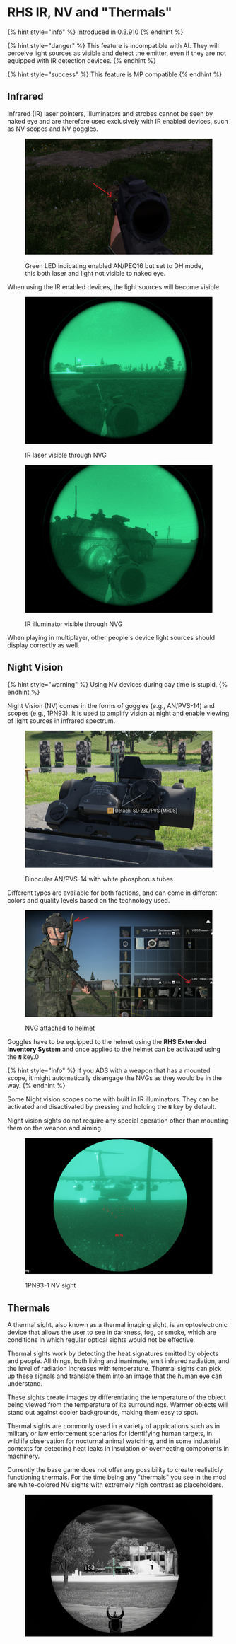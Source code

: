 # RHS IR, NV and "Thermals"

{% hint style="info" %}
Introduced in 0.3.910
{% endhint %}

{% hint style="danger" %}
This feature is incompatible with AI. They will perceive light sources as visible and detect the emitter, even if they are not equipped with IR detection devices.
{% endhint %}

{% hint style="success" %}
This feature is MP compatible
{% endhint %}

## Infrared

Infrared (IR) laser pointers, illuminators and strobes cannot be seen by naked eye and are therefore used exclusively with IR enabled devices, such as NV scopes and NV goggles.

<figure><img src="../../.gitbook/assets/image (20).png" alt=""><figcaption><p>Green LED indicating enabled AN/PEQ16 but set to DH mode, this both laser and light not visible to naked eye.</p></figcaption></figure>

When using the IR enabled devices, the light sources will become visible.

<figure><img src="../../.gitbook/assets/image (24).png" alt=""><figcaption><p>IR laser visible through NVG</p></figcaption></figure>

<figure><img src="../../.gitbook/assets/image (19).png" alt=""><figcaption><p>IR illuminator visible through NVG</p></figcaption></figure>

When playing in multiplayer, other people's device light sources should display correctly as well.

## Night Vision

{% hint style="warning" %}
Using NV devices during day time is stupid.
{% endhint %}

Night Vision (NV) comes in the forms of goggles (e.g., AN/PVS-14) and scopes (e.g., 1PN93). It is used to amplify vision at night and enable viewing of light sources in infrared spectrum.

<figure><img src="../../.gitbook/assets/image (14) (1).png" alt=""><figcaption><p>Binocular AN/PVS-14 with white phosphorus tubes</p></figcaption></figure>

Different types are available for both factions, and can come in different colors and quality levels based on the technology used.

<figure><img src="../../.gitbook/assets/image (8).png" alt=""><figcaption><p>NVG attached to helmet</p></figcaption></figure>

Goggles have to be equipped to the helmet using the **RHS Extended Inventory System** and once applied to the helmet can be activated using the **`N`** key.0

{% hint style="info" %}
If you ADS with a weapon that has a mounted scope, it might automatically disengage the NVGs as they would be in the way.
{% endhint %}

Some Night vision scopes come with built in IR illuminators. They can be activated and disactivated by pressing and holding the **`N`** key by default.&#x20;

Night vision sights do not require any special operation other than mounting them on the weapon and aiming.

<figure><img src="../../.gitbook/assets/image (11).png" alt=""><figcaption><p>1PN93-1 NV sight</p></figcaption></figure>

## Thermals

A thermal sight, also known as a thermal imaging sight, is an optoelectronic device that allows the user to see in darkness, fog, or smoke, which are conditions in which regular optical sights would not be effective.

Thermal sights work by detecting the heat signatures emitted by objects and people. All things, both living and inanimate, emit infrared radiation, and the level of radiation increases with temperature. Thermal sights can pick up these signals and translate them into an image that the human eye can understand.

These sights create images by differentiating the temperature of the object being viewed from the temperature of its surroundings. Warmer objects will stand out against cooler backgrounds, making them easy to spot.

Thermal sights are commonly used in a variety of applications such as in military or law enforcement scenarios for identifying human targets, in wildlife observation for nocturnal animal watching, and in some industrial contexts for detecting heat leaks in insulation or overheating components in machinery.

Currently the base game does not offer any possibility to create realisticly functioning thermals. For the time being any "thermals" you see in the mod are white-colored NV sights with extremely high contrast as placeholders.

<figure><img src="../../.gitbook/assets/thermals.png" alt=""><figcaption></figcaption></figure>
